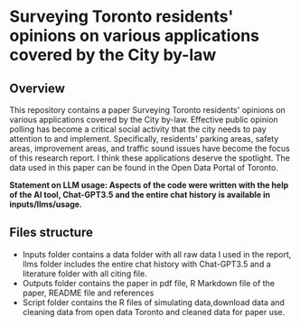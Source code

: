 # Surveying Toronto residents' opinions on various applications covered by the City by-law

## Overview

This repository contains a paper Surveying Toronto residents' opinions on various applications covered by the City by-law. Effective public opinion polling has become a critical social activity that the city needs to pay attention to and implement. Specifically, residents' parking areas, safety areas, improvement areas, and traffic sound issues have become the focus of this research report. I think these applications deserve the spotlight. The data used in this paper can be found in the Open Data Portal of Toronto.

**Statement on LLM usage: Aspects of the code were written with the help of the AI tool, Chat-GPT3.5 and the entire chat history is available in inputs/llms/usage.**

## Files structure

-   Inputs folder contains a data folder with all raw data I used in the report, llms folder includes the entire chat history with Chat-GPT3.5 and a literature folder with all citing file.
-   Outputs folder contains the paper in pdf file, R Markdown file of the paper, README file and references
-   Script folder contains the R files of simulating data,download data and cleaning data from open data Toronto and cleaned data for paper use.
